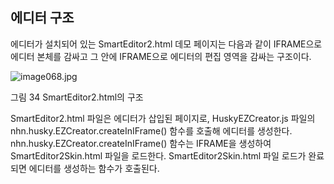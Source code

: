 ## 에디터 구조

에디터가 설치되어 있는 SmartEditor2.html 데모 페이지는 다음과 같이 IFRAME으로 에디터 본체를 감싸고 그 안에 IFRAME으로 에디터의 편집 영역을 감싸는 구조이다.

![image068.jpg](/assets/image068.jpg)

그림 34 SmartEditor2.html의 구조

SmartEditor2.html 파일은 에디터가 삽입된 페이지로, HuskyEZCreator.js 파일의 nhn.husky.EZCreator.createInIFrame() 함수를 호출해 에디터를 생성한다. nhn.husky.EZCreator.createInIFrame() 함수는 IFRAME을 생성하여 SmartEditor2Skin.html 파일을 로드한다. SmartEditor2Skin.html 파일 로드가 완료되면 에디터를 생성하는 함수가 호출된다.

